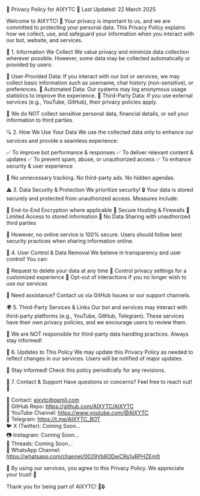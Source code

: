 🔐 Privacy Policy for AIXYTC
📅 Last Updated: 22 March 2025

Welcome to AIXYTC! 🚀 Your privacy is important to us, and we are committed to protecting your personal data. This Privacy Policy explains how we collect, use, and safeguard your information when you interact with our bot, website, and services.

📌 1. Information We Collect
We value privacy and minimize data collection wherever possible. However, some data may be collected automatically or provided by users:

🔹 User-Provided Data: If you interact with our bot or services, we may collect basic information such as username, chat history (non-sensitive), or preferences.
🔹 Automated Data: Our systems may log anonymous usage statistics to improve the experience.
🔹 Third-Party Data: If you use external services (e.g., YouTube, GitHub), their privacy policies apply.

🚫 We do NOT collect sensitive personal data, financial details, or sell your information to third parties.

🔍 2. How We Use Your Data
We use the collected data only to enhance our services and provide a seamless experience:

✅ To improve bot performance & responses
✅ To deliver relevant content & updates
✅ To prevent spam, abuse, or unauthorized access
✅ To enhance security & user experience

🔄 No unnecessary tracking. No third-party ads. No hidden agendas.

⚠️ 3. Data Security & Protection
We prioritize security! 🔒 Your data is stored securely and protected from unauthorized access. Measures include:

🔹 End-to-End Encryption where applicable
🔹 Secure Hosting & Firewalls
🔹 Limited Access to stored information
🔹 No Data Sharing with unauthorized third parties

🚨 However, no online service is 100% secure. Users should follow best security practices when sharing information online.

🛑 4. User Control & Data Removal
We believe in transparency and user control! You can:

🔹 Request to delete your data at any time
🔹 Control privacy settings for a customized experience
🔹 Opt-out of interactions if you no longer wish to use our services

📩 Need assistance? Contact us via GitHub Issues or our support channels.

🌍 5. Third-Party Services & Links
Our bot and services may interact with third-party platforms (e.g., YouTube, GitHub, Telegram). These services have their own privacy policies, and we encourage users to review them.

🔗 We are NOT responsible for third-party data handling practices. Always stay informed!

📜 6. Updates to This Policy
We may update this Privacy Policy as needed to reflect changes in our services. Users will be notified of major updates.

📅 Stay informed! Check this policy periodically for any revisions.

💬 7. Contact & Support
Have questions or concerns? Feel free to reach out! 🚀

📧 Contact: aixytc@gamil.com <br>
🔗 GitHub Repo: https://github.com/AIXYTC/AIXYTC <br>
🎥 YouTube Channel: https://www.youtube.com/@AIXYTC <br>
💬 Telegram: https://t.me/AIXYTC_BOT <br>
🐦 X (Twitter): Coming Soon... <br>
📷 Instagram: Coming Soon... <br>
📝 Threads: Coming Soon... <br>
📱 WhatsApp Channel: https://whatsapp.com/channel/0029Vb6ODeiCRs1uRPHZEm1t <br>

🔹 By using our services, you agree to this Privacy Policy. We appreciate your trust! 💙

Thank you for being part of AIXYTC! 🚀🔒
